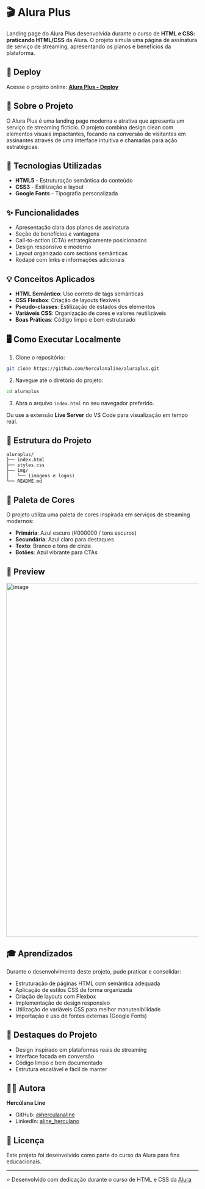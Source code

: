 # 🎬 Alura Plus

Landing page do Alura Plus desenvolvida durante o curso de **HTML e CSS: praticando HTML/CSS** da Alura. O projeto simula uma página de assinatura de serviço de streaming, apresentando os planos e benefícios da plataforma.

## 🔗 Deploy

Acesse o projeto online: [**Alura Plus - Deploy**](SEU_LINK_DE_DEPLOY_AQUI)

## 🎯 Sobre o Projeto

O Alura Plus é uma landing page moderna e atrativa que apresenta um serviço de streaming fictício. O projeto combina design clean com elementos visuais impactantes, focando na conversão de visitantes em assinantes através de uma interface intuitiva e chamadas para ação estratégicas.

## 🚀 Tecnologias Utilizadas

- **HTML5** - Estruturação semântica do conteúdo
- **CSS3** - Estilização e layout
- **Google Fonts** - Tipografia personalizada

## ✨ Funcionalidades

- Apresentação clara dos planos de assinatura
- Seção de benefícios e vantagens
- Call-to-action (CTA) estrategicamente posicionados
- Design responsivo e moderno
- Layout organizado com sections semânticas
- Rodapé com links e informações adicionais

## 💡 Conceitos Aplicados

- **HTML Semântico**: Uso correto de tags semânticas
- **CSS Flexbox**: Criação de layouts flexíveis
- **Pseudo-classes**: Estilização de estados dos elementos
- **Variáveis CSS**: Organização de cores e valores reutilizáveis
- **Boas Práticas**: Código limpo e bem estruturado

## 🖥️ Como Executar Localmente

1. Clone o repositório:
```bash
git clone https://github.com/herculanaline/aluraplus.git
```

2. Navegue até o diretório do projeto:
```bash
cd aluraplus
```

3. Abra o arquivo `index.html` no seu navegador preferido.

Ou use a extensão **Live Server** do VS Code para visualização em tempo real.

## 📂 Estrutura do Projeto

```
aluraplus/
├── index.html
├── styles.css
├── img/
│   └── (imagens e logos)
└── README.md
```

## 🎨 Paleta de Cores

O projeto utiliza uma paleta de cores inspirada em serviços de streaming modernos:

- **Primária**: Azul escuro (#000000 / tons escuros)
- **Secundária**: Azul claro para destaques
- **Texto**: Branco e tons de cinza
- **Botões**: Azul vibrante para CTAs

## 📸 Preview

<img width="1837" height="928" alt="image" src="https://github.com/user-attachments/assets/b8ca90c5-ae84-4450-890d-7f2f4ddc4bef" />

## 🎓 Aprendizados

Durante o desenvolvimento deste projeto, pude praticar e consolidar:

- Estruturação de páginas HTML com semântica adequada
- Aplicação de estilos CSS de forma organizada
- Criação de layouts com Flexbox
- Implementação de design responsivo
- Utilização de variáveis CSS para melhor manutenibilidade
- Importação e uso de fontes externas (Google Fonts)

## 🌟 Destaques do Projeto

- Design inspirado em plataformas reais de streaming
- Interface focada em conversão
- Código limpo e bem documentado
- Estrutura escalável e fácil de manter

## 👩‍💻 Autora

**Hercúlana Line**

- GitHub: [@herculanaline](https://github.com/herculanaline)
- LinkedIn: [aline_herculano](https://www.linkedin.com/in/aline-herculano/)

## 📝 Licença

Este projeto foi desenvolvido como parte do curso da Alura para fins educacionais.

---

⭐ Desenvolvido com dedicação durante o curso de HTML e CSS da [Alura](https://www.alura.com.br/)
